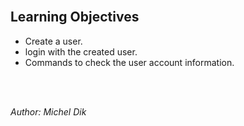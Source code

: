 <br/>

## Learning Objectives
- Create a user.
- login with the created user.
- Commands to check the user account information.

<br/><br/>

_Author: Michel Dik_
